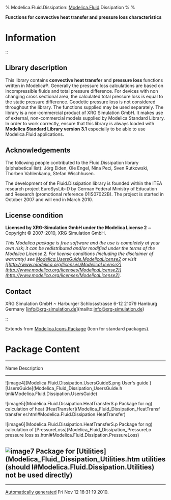 % Modelica.Fluid.Dissipation:
  [Modelica.Fluid](Modelica_Fluid.html#Modelica.Fluid).Dissipation
% 
% 

**Functions for convective heat transfer and pressure loss
characteristics**

Information
===========

::

Library description
-------------------

This library contains **convective heat transfer** and **pressure loss**
functions written in Modelica®. Generally the pressure loss calculations
are based on incompressible fluids and total pressure difference. For
devices with non changing cross sectional area, the calculated total
pressure loss is equal to the static pressure difference. Geodetic
pressure loss is not considered throughout the library. The functions
supplied may be used separately. The library is a non-commercial product
of XRG Simulation GmbH. It makes use of external, non-commercial models
supplied by Modelica Standard Library. In order to work correctly,
ensure that this library is always loaded with **Modelica Standard
Library version 3.1** especially to be able to use Modelica.Fluid
applications.

Acknowledgements
----------------

The following people contributed to the Fluid.Dissipation library
(alphabetical list): Jörg Eiden, Ole Engel, Nina Peci, Sven Rutkowski,
Thorben Vahlenkamp, Stefan Wischhusen.

The development of the Fluid.Dissipation library is founded within the
ITEA research project EuroSysLib-D by German Federal Ministry of
Education and Research (promotional reference 01IS07022B). The project
is started in October 2007 and will end in March 2010.

License condition
-----------------

**Licensed by XRG-Simulation GmbH under the Modelica License 2**
  ~ Copyright © 2007-2010, XRG Simulation GmbH.

*This Modelica package is free software and the use is completely at
your own risk; it can be redistributed and/or modified under the terms
of the Modelica License 2. For license conditions (including the
disclaimer of warranty) see
[Modelica.UsersGuide.ModelicaLicense2](Modelica_UsersGuide.html#Modelica.UsersGuide.ModelicaLicense2)
or visit
[[http://www.modelica.org/licenses/ModelicaLicense2](http://www.modelica.org/licenses/ModelicaLicense2)](http://www.modelica.org/licenses/ModelicaLicense2).*

Contact
-------

XRG Simulation GmbH
  ~ Harburger Schlossstrasse 6-12 21079 Hamburg Germany
    [[info@xrg-simulation.de](mailto:info@xrg-simulation.de)](mailto:info@xrg-simulation.de)

::

Extends from
[Modelica.Icons.Package](Modelica_Icons_Package.html#Modelica.Icons.Package)
(Icon for standard packages).

Package Content
===============

  ------------------------------------------------------------------------
  Name                                                 Description
  ---------------------------------------------------- -------------------
  ![image4](Modelica.Fluid.Dissipation.UsersGuideS.png User's guide
  )                                                    
  [UsersGuide](Modelica_Fluid_Dissipation_UsersGuide.h 
  tml#Modelica.Fluid.Dissipation.UsersGuide)           

  ![image5](Modelica.Fluid.Dissipation.HeatTransferS.p Package for
  ng)                                                  calculation of heat
  [HeatTransfer](Modelica_Fluid_Dissipation_HeatTransf transfer
  er.html#Modelica.Fluid.Dissipation.HeatTransfer)     

  ![image6](Modelica.Fluid.Dissipation.HeatTransferS.p Package for
  ng)                                                  calculation of
  [PressureLoss](Modelica_Fluid_Dissipation_PressureLo pressure loss
  ss.html#Modelica.Fluid.Dissipation.PressureLoss)     

  ![image7](Modelica.Fluid.Dissipation.UtilitiesS.png) Package for
  [Utilities](Modelica_Fluid_Dissipation_Utilities.htm utilities (should
  l#Modelica.Fluid.Dissipation.Utilities)              not be used
                                                       directly)
  ------------------------------------------------------------------------

* * * * *

[Automatically generated](http://www.3ds.com/) Fri Nov 12 16:31:19 2010.
